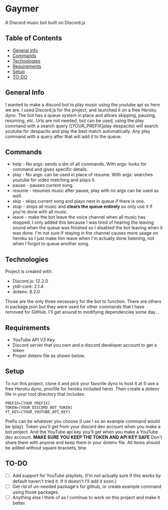 # Gaymer
A Discord music bot built on Discord.js

## Table of Contents
* [General info](#general-info)
* [Commands](#commands)
* [Technologies](#technologies)
* [Requirements](#requirements)
* [Setup](#setup)
* [TO-DO](#to-do)

## General Info
I wanted to make a discord bot to play music using the youtube api so here we are. I used Discord.js for the project, and launched it on a free Heroku dyno. The bot has a queue system in place and allows skipping, pausing, resuming, etc. Urls are not needed, but can be used, using the play command with a search query ([YOUR_PREFIX]play despacito) will search youtube for despacito and play the best match automatically. Any play command with a query after that will add it to the queue. 

## Commands
* help - No args: sends a dm of all commands. With args: looks for command and gives specific details.
* play - No args: can be used in place of resume. With args: searches youtube for video matching and plays it.
* pause - pauses current song.
* resume - resumes music after pause, play with no args can be used as well.
* skip - skips current song and plays next in queue if there is one.
* stop - stops all music and **clears the queue entirely** so only use it if you're done with all music.
* leave - make the bot leave the voice channel when all music has stopped. I only added this because I was tired of hearing the leaving sound when the queue was finished so I disabled the bot leaving when it was done. I'm not sure if staying in the channel causes more usage on heroku so I just make him leave when I'm actually done listening, not when I forgot to queue another song.

## Technologies
Project is created with:
* Discord.js: 12.2.0
* ytdl-core: 2.1.4
* dotenv: 8.2.0

Those are the only three necessary for the bot to function. There are others in package.json but they were used for other commands that I have removed for GitHub. I'll get around to modifying dependencies some day...

## Requirements
* YouTube API V3 Key
* Discord server that you own and a discord developer account to get a token
* Proper dotenv file as shown below.

## Setup
To run this project, clone it and pick your favorite dyno to host it at (I use a free Heroku dyno, procfile for heroku included here). Then create a dotenv file in your root directory that includes:
```
PREFIX=[YOUR_PREFIX]
TOKEN=[YOUR_DISCORD_BOT_TOKEN]
YT_KEY=[YOUR_YOUTUBE_API_KEY]
```
Prefix can be whatever you choose (I use ! so an example command would be !play). Token you'll get from your discord dev account when you make a bot project. And the YouTube api key you'll get when you make a YouTube dev account. **MAKE SURE YOU KEEP THE TOKEN AND API KEY SAFE** Don't share them with anyone and keep them in your dotenv file. All items should be added without square brackets, btw.

## TO-DO
- [ ] Add support for YouTube playlists. (I'm not actually sure if this works by default haven't tried it. If it doesn't I'll add it soon.)
- [ ] Get rid of un-needed package's for github, or create example command using those packages.
- [ ] Anything else I think of as I continue to work on this project and make it better.
